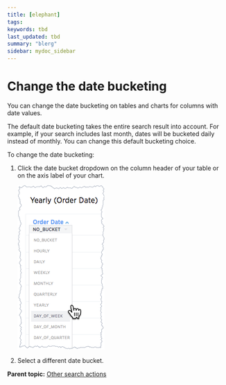 ```yaml
---
title: [elephant]
tags: 
keywords: tbd
last_updated: tbd
summary: "blerg"
sidebar: mydoc_sidebar
---
```

# Change the date bucketing

You can change the date bucketing on tables and charts for columns with date values.

The default date bucketing takes the entire search result into account. For example, if your search includes last month, dates will be bucketed daily instead of monthly. You can change this default bucketing choice.

To change the date bucketing:

1.   Click the date bucket dropdown on the column header of your table or on the axis label of your chart. 

     ![](../../../images/date_bucketing_dropdown.png "Date bucketing chooser") 

2.   Select a different date bucket. 

**Parent topic:** [Other search actions](../../../admin/complex_searches/search_actions.html)

